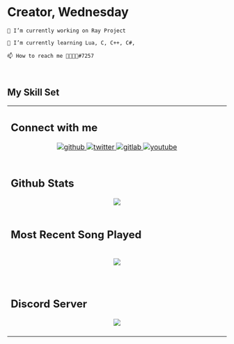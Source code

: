 # Creator, Wednesday  
  



    🔭 I’m currently working on Ray Project

    🌱 I’m currently learning Lua, C, C++, C#,

    📫 How to reach me ᲼᲼᲼᲼#7257
  
  

<br/>  


## My Skill Set  
<table><tr><td valign="top" width="33%">




## Connect with me  
<div align="center">
<a href="https://github.com/vvvanish" target="_blank">
<img src=https://img.shields.io/badge/github-%2324292e.svg?&style=for-the-badge&logo=github&logoColor=white alt=github style="margin-bottom: 5px;" />
</a>
<a href="https://twitter.com/vanishtate" target="_blank">
<img src=https://img.shields.io/badge/twitter-%2300acee.svg?&style=for-the-badge&logo=twitter&logoColor=white alt=twitter style="margin-bottom: 5px;" />
</a>
<a href="https://gitlab.com/vvvanish" target="_blank">
<img src=https://img.shields.io/badge/gitlab-330F63.svg?&style=for-the-badge&logo=gitlab&logoColor=white alt=gitlab style="margin-bottom: 5px;" />
</a>
<a href="https://www.youtube.com/user/https://www.youtube.com/channel/UCIqyq61OfvbLHhBVwUAeIxg" target="_blank">
<img src=https://img.shields.io/badge/youtube-%23EE4831.svg?&style=for-the-badge&logo=youtube&logoColor=white alt=youtube style="margin-bottom: 5px;" />
</a>  
</div>  
  

<br/>  


## Github Stats  
<div align="center"><img src="https://github-readme-stats.vercel.app/api?username=vvvanish&show_icons=true&count_private=true&hide_border=true" align="center" /></div>  

<br/>  


## Most Recent Song Played
  

<br/>  

<div align="center"><img src="https://spotify-github-profile.vercel.app/api/view?uid=n13yzzaf3gsd0o3hv84x1zvct&cover_image=true&theme=default&show_offline=false&background_color=121212" /></div>  

<br/>  
  

<br/>  

## Discord Server

<div align="center">
            <a href="https://discord.gg/YhzHmTgjAQ" target="_blank" style="display: inline-block;">
                <img
                    src="https://static-prod.adweek.com/wp-content/uploads/2021/07/DiscordLogo-652x367.jpg" 
                    align="center"
                />
            </a></div>
<br />
